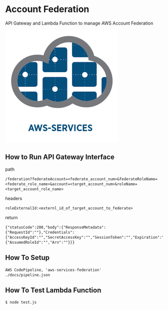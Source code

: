 
# Account Federation

API Gateway and Lambda Function to manage AWS Account Federation

![aws-services][aws-services-image]

## How to Run API Gateway Interface

path
```
/federation?federateAccount=<federate_account_num>&federateRoleName=<federate_role_name>&account=<target_account_num>&roleName=<target_account_role_name>
```

headers
```
roleExternalId:<externl_id_of_target_account_to_federate>
```

return
```
{"statusCode":200,"body":{"ResponseMetadata":{"RequestId":""},"Credentials":{"AccessKeyId":"","SecretAccessKey":"","SessionToken":"","Expiration":""},"AssumedRoleUser":{"AssumedRoleId":"","Arn":""}}}
```

## How To Setup

    AWS CodePipeline, 'aws-services-federation'
    ./docs/pipeline.json


## How To Test Lambda Function

    $ node test.js

[aws-services-image]: ./docs/images/logo.png?raw=true
